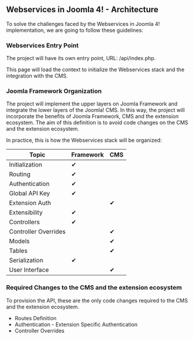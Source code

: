 ## Webservices in Joomla 4! - Architecture

To solve the challenges faced by the Webservices in Joomla 4! implementation, we are going to follow these guidelines:

### Webservices Entry Point

The project will have its own entry point, URL: /api/index.php.

This page will load the context to initialize the  Webservices stack and the integration with the CMS.

### Joomla Framework Organization

The project will implement the upper layers on Joomla Framework and integrate the lower layers of the Joomla! CMS. In this way, the project will incorporate the benefits of Joomla Framework, CMS and the extension ecosystem. The aim of this definition is to avoid code changes on the CMS and the extension ecosystem.

In practice, this is how the Webservices stack will be organized:

Topic           | Framework | CMS
---------       | ----------| ----------
Initialization  | ✔         | 
Routing         | ✔         | 
Authentication  | ✔         | 
 Global API Key  | ✔         | 
 Extension Auth  |          | ✔
Extensibility   | ✔         | 
Controllers     | ✔         |
 Controller Overrides |       | ✔
Models          |            | ✔
Tables          |            | ✔
Serialization   | ✔         | 
User Interface  |           | ✔

 ### Required Changes to the CMS and the extension ecosystem

 To provision the API, these are the only code changes required to the CMS and the extension ecosystem.

 - Routes Definition
 - Authentication - Extension Specific Authentication
 - Controller Overrides
